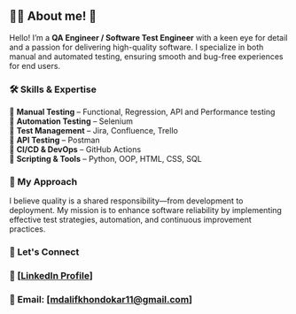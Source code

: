 ## 👨‍💻 About me! 👋

Hello! I’m a **QA Engineer / Software Test Engineer** with a keen eye for detail and a passion for delivering high-quality software. I specialize in both manual and automated testing, ensuring smooth and bug-free experiences for end users.

### 🛠️ Skills & Expertise  
🔹 **Manual Testing** – Functional, Regression, API and Performance testing    
🔹 **Automation Testing** – Selenium   
🔹 **Test Management** – Jira, Confluence, Trello   
🔹 **API Testing** – Postman  
🔹 **CI/CD & DevOps** – GitHub Actions    
🔹 **Scripting & Tools** – Python, OOP, HTML, CSS, SQL    

### 🎯 My Approach  
I believe quality is a shared responsibility—from development to deployment. My mission is to enhance software reliability by implementing effective test strategies, automation, and continuous improvement practices.

### 📩 Let's Connect
### 💼 [[LinkedIn Profile](https://www.linkedin.com/in/md-alif-khondokar/)]
### 📧 Email: [mdalifkhondokar11@gmail.com]

<!--
**mdalifkhondokar/mdalifkhondokar** is a ✨ _special_ ✨ repository because its `README.md` (this file) appears on your GitHub profile.

Here are some ideas to get you started:

- 🔭 I’m currently working on ...
- 🌱 I’m currently learning ...
- 👯 I’m looking to collaborate on ...
- 🤔 I’m looking for help with ...
- 💬 Ask me about ...
- 📫 How to reach me: ...
- 😄 Pronouns: ...
- ⚡ Fun fact: ...
-->
